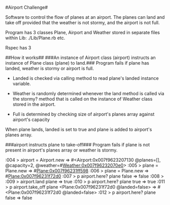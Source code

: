 #Airport Challenge#

Software to control the flow of planes at an airport. The planes can land and take off provided that the weather is not stormy, and the airport is not full.

Program has 3 classes Plane, Airport and Weather stored in separate files within Lib:
./Lib/Plane.rb etc.

Rspec has 3

##How it works##
###An instance of Airport class (airport) instructs an instance of Plane class (plane) to land.###
Program fails if plane has landed, weather is stormy or airport is full.

- Landed is checked via calling method to read plane's landed instance variable.

- Weather is randomly determined whenever the land method is called via the stormy? method that is called on the instance of Weather class stored in the airport.

- Full is determined by checking size of airport's planes array against airport's capacity

When plane lands, landed is set to true and plane is added to airport's planes array.

###airport instructs plane to take-off###
Program fails if plane is not present in airport's planes array or weather is stormy.



:004 > airport = Airport.new
 => #<Airport:0x007f9623207130 @planes=[], @capacity=2, @weather=#<Weather:0x007f96232070e0>>
:005 > plane = Plane.new
 => #<Plane:0x007f96231ff598>
:006 > plane = Plane.new
 => #<Plane:0x007f96231f72d0>
:007 > p airport.here? plane
false
 => false
:008 >
:009 >   airport.land plane
 => true
:010 > p airport.here? plane
true
 => true
:011 > p airport.take_off plane
<Plane:0x007f96231f72d0 @landed=false>
 => #<Plane:0x007f96231f72d0 @landed=false>
:012 > p airport.here? plane
false
 => false
